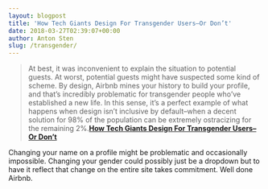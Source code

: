 ```yaml
---
layout: blogpost
title: 'How Tech Giants Design For Transgender Users–Or Don’t'
date: 2018-03-27T02:39:07+00:00
author: Anton Sten
slug: /transgender/
---
```


>At best, it was inconvenient to explain the situation to potential guests. At worst, potential guests might have suspected some kind of scheme. By design, Airbnb mines your history to build your profile, and that’s incredibly problematic for transgender people who’ve established a new life. In this sense, it’s a perfect example of what happens when design isn’t inclusive by default–when a decent solution for 98% of the population can be extremely ostracizing for the remaining 2%.**[How Tech Giants Design For Transgender Users–Or Don’t](https://www.fastcodesign.com/90165071/how-tech-giants-design-for-transgender-users-or-dont)**

Changing your name on a profile might be problematic and occasionally impossible. Changing your gender could possibly just be a dropdown but to have it reflect that change on the entire site takes commitment. Well done Airbnb.
